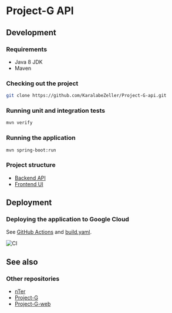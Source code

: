 # Project-G API


## Development

### Requirements
* Java 8 JDK
* Maven

### Checking out the project
```bash
git clone https://github.com/KaralabeZeller/Project-G-api.git
```

### Running unit and integration tests
```bash
mvn verify
```

### Running the application
```bash
mvn spring-boot:run
```

### Project structure

* [Backend API](https://github.com/KaralabeZeller/Project-G-api/tree/master/src/main/java/com/nter/projectg)
* [Frontend UI](https://github.com/KaralabeZeller/Project-G-api/tree/master/src/main/resources/static)


## Deployment

### Deploying the application to Google Cloud
See [GitHub Actions](https://github.com/KaralabeZeller/Project-G-api/actions) and [build.yaml](https://github.com/KaralabeZeller/Project-G-api/blob/master/.github/workflows/build.yaml).

![CI](https://github.com/KaralabeZeller/Project-G-api/workflows/CI/badge.svg)


## See also

### Other repositories
* [nTer](https://github.com/KaralabeZeller/nter)  
* [Project-G](https://github.com/KaralabeZeller/Project-G)  
* [Project-G-web](https://github.com/KaralabeZeller/Project-G-web)
